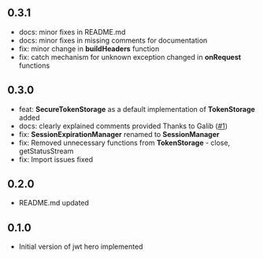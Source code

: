 ## 0.3.1

* docs: minor fixes in README.md
* docs: minor fixes in missing comments for documentation
* fix: minor change in **buildHeaders** function
* fix: catch mechanism for unknown exception changed in **onRequest** functions

## 0.3.0

* feat: **SecureTokenStorage** as a default implementation of **TokenStorage** added
* docs: clearly explained comments provided Thanks to Galib ([#1](https://github.com/Synapse-Squad/jwt-hero/pull/1))
* fix: **SessionExpirationManager** renamed to **SessionManager**
* fix: Removed unnecessary functions from **TokenStorage** - close, getStatusStream
* fix: Import issues fixed

## 0.2.0

* README.md updated

## 0.1.0

* Initial version of jwt hero implemented
